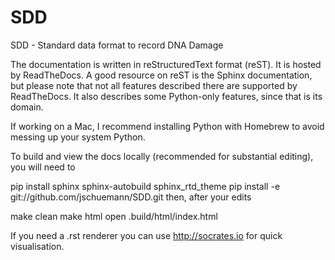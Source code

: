 # SDD
SDD - Standard data format to record DNA Damage

The documentation is written in reStructuredText format (reST). It is hosted by ReadTheDocs. A good resource on reST is the Sphinx documentation, but please note that not all features described there are supported by ReadTheDocs. It also describes some Python-only features, since that is its domain.

If working on a Mac, I recommend installing Python with Homebrew to avoid messing up your system Python.

To build and view the docs locally (recommended for substantial editing), you will need to

pip install sphinx sphinx-autobuild sphinx_rtd_theme
pip install -e git://github.com/jschuemann/SDD.git
then, after your edits

make clean
make html
open .build/html/index.html

If you need a .rst renderer you can use http://socrates.io for quick visualisation.
